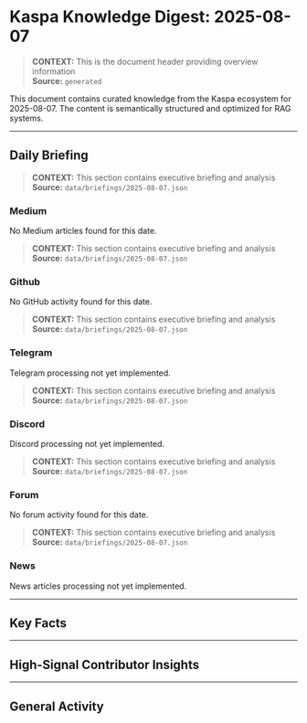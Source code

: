 # Kaspa Knowledge Digest: 2025-08-07

> **CONTEXT:** This is the document header providing overview information  
> **Source:** `generated`

This document contains curated knowledge from the Kaspa ecosystem
for 2025-08-07. The content is semantically structured and optimized
for RAG systems.

---

## Daily Briefing

> **CONTEXT:** This section contains executive briefing and analysis  
> **Source:** `data/briefings/2025-08-07.json`

### Medium

No Medium articles found for this date.

> **CONTEXT:** This section contains executive briefing and analysis  
> **Source:** `data/briefings/2025-08-07.json`

### Github

No GitHub activity found for this date.

> **CONTEXT:** This section contains executive briefing and analysis  
> **Source:** `data/briefings/2025-08-07.json`

### Telegram

Telegram processing not yet implemented.

> **CONTEXT:** This section contains executive briefing and analysis  
> **Source:** `data/briefings/2025-08-07.json`

### Discord

Discord processing not yet implemented.

> **CONTEXT:** This section contains executive briefing and analysis  
> **Source:** `data/briefings/2025-08-07.json`

### Forum

No forum activity found for this date.

> **CONTEXT:** This section contains executive briefing and analysis  
> **Source:** `data/briefings/2025-08-07.json`

### News

News articles processing not yet implemented.

---

## Key Facts



---

## High-Signal Contributor Insights



---

## General Activity

